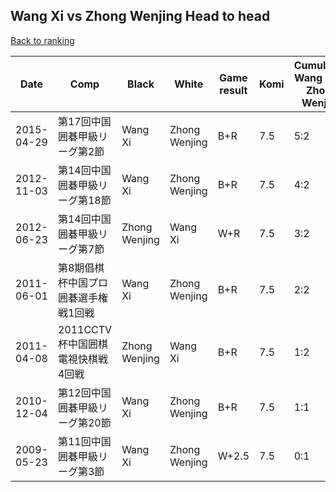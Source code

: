 ## Wang Xi vs Zhong Wenjing Head to head

[Back to ranking](../../index.md)




| **Date** | **Comp** | **Black** | **White** | **Game result** | **Komi** | **Cumulative Wang Xi vs Zhong Wenjing** | **Wang Xi streak** | **Zhong Wenjing streak** | 
| --- | --- | --- | --- | --- | --- | --- | --- | --- |
| 2015-04-29 | 第17回中国囲碁甲級リーグ第2節 | Wang Xi | Zhong Wenjing | B+R | 7.5 | 5:2 | 4 | 0 | 
| 2012-11-03 | 第14回中国囲碁甲級リーグ第18節 | Wang Xi | Zhong Wenjing | B+R | 7.5 | 4:2 | 3 | 0 | 
| 2012-06-23 | 第14回中国囲碁甲級リーグ第7節 | Zhong Wenjing | Wang Xi | W+R | 7.5 | 3:2 | 2 | 0 | 
| 2011-06-01 | 第8期倡棋杯中国プロ囲碁選手権戦1回戦 | Wang Xi | Zhong Wenjing | B+R | 7.5 | 2:2 | 1 | 0 | 
| 2011-04-08 | 2011CCTV杯中国囲棋電視快棋戦4回戦 | Zhong Wenjing | Wang Xi | B+R | 7.5 | 1:2 | 0 | 1 | 
| 2010-12-04 | 第12回中国囲碁甲級リーグ第20節 | Wang Xi | Zhong Wenjing | B+R | 7.5 | 1:1 | 1 | 0 | 
| 2009-05-23 | 第11回中国囲碁甲級リーグ第3節 | Wang Xi | Zhong Wenjing | W+2.5 | 7.5 | 0:1 | 0 | 1 |




